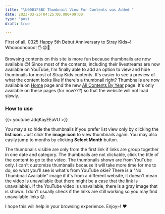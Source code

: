 ```yaml
---
title: "\U0001F5BC️ Thumbnail View For Contents was Added "
date: 2023-03-25T04:25:00.000+09:00
type: 'post '
draft: true

---
```

First of all, 0325 Happy 5th Debut Anniversary to Stray Kids\~!  Whoooohoooo! 🖐️😍🎉

Browsing contents on this site is more fun because thumbnails are now available 😍! Since most of the contents, including their livestreams are now available on YouTube, I'm finally able to add an option to view and hide thumbnails for most of Stray Kids contents. It's easier to see a preview of what the content looks like if there's a thumbnail right? Thumbnails are now available on [Home](/) page and the new [All Contents By Year](/all-contents/) page. It's only available on these pages (for now???) so that the website will not load slowly.

### How to use

{{< youtube JdqKayEEaVU >}}

You may also hide the thumbnails if you prefer list view only by clicking the **list icon**. Just click the **image icon** to view thumbnails again. You may also easily jump to months by clicking **Select Month** button.

The thumbnails visible are only from the first link if links are group together in one date and category. The thumbnails are not clickable, click the title of the content to go to the video. The thumbnails shown are from YouTube only. I can't customize thumbnails because it will take more time for me to do, so what you'll see is what's from YouTube okie? There is a "No Thumbnail Available" image if it's from a different website, it doesn't mean the video is unavailable (but there might be a case that the link is unavailable). If the YouTube video is unavailable, there is a gray image that is shown. I don't usually check if the links are still working so you may find unavailable links 😓.

I hope this will help in your browsing experience. Enjoy\~! ❤️